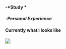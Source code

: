 #### -*Study *

#### -*Personal Experience*




#### Currently what i looks like 
![](https://media.tenor.com/e046riJYwWwAAAAC/bocchi-bocchi-the-rock.gif)

